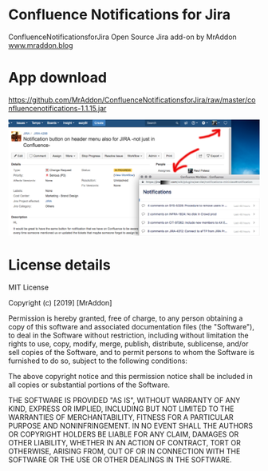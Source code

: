 # Confluence Notifications for Jira
ConfluenceNotificationsforJira Open Source Jira add-on by MrAddon
www.mraddon.blog

# App download
https://github.com/MrAddon/ConfluenceNotificationsforJira/raw/master/confluencenotifications-1.1.15.jar

![Screenshot Jira](confluencenotificationsforjira3.png)

# License details
MIT License

Copyright (c) [2019] [MrAddon]

Permission is hereby granted, free of charge, to any person obtaining a copy of this software and associated documentation files (the "Software"), to deal in the Software without restriction, including without limitation the rights to use, copy, modify, merge, publish, distribute, sublicense, and/or sell copies of the Software, and to permit persons to whom the Software is furnished to do so, subject to the following conditions:

The above copyright notice and this permission notice shall be included in all copies or substantial portions of the Software.

THE SOFTWARE IS PROVIDED "AS IS", WITHOUT WARRANTY OF ANY KIND, EXPRESS OR IMPLIED, INCLUDING BUT NOT LIMITED TO THE WARRANTIES OF MERCHANTABILITY, FITNESS FOR A PARTICULAR PURPOSE AND NONINFRINGEMENT. IN NO EVENT SHALL THE AUTHORS OR COPYRIGHT HOLDERS BE LIABLE FOR ANY CLAIM, DAMAGES OR OTHER LIABILITY, WHETHER IN AN ACTION OF CONTRACT, TORT OR OTHERWISE, ARISING FROM, OUT OF OR IN CONNECTION WITH THE SOFTWARE OR THE USE OR OTHER DEALINGS IN THE SOFTWARE.
